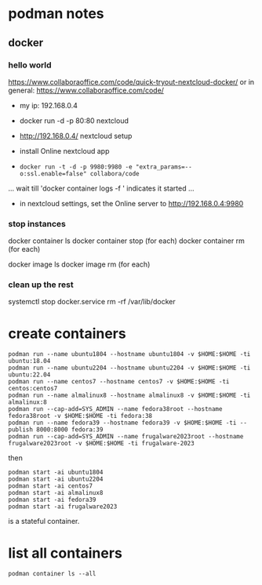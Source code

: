 # podman notes

## docker

### hello world

https://www.collaboraoffice.com/code/quick-tryout-nextcloud-docker/ or in general: https://www.collaboraoffice.com/code/

- my ip: 192.168.0.4

- docker run -d -p 80:80 nextcloud

- http://192.168.0.4/ nextcloud setup

- install Online nextcloud app

- `docker run -t -d -p 9980:9980 -e "extra_params=--o:ssl.enable=false" collabora/code`

... wait till 'docker container logs -f <hash>' indicates it started ...

- in nextcloud settings, set the Online server to http://192.168.0.4:9980

### stop instances

docker container ls
docker container stop <hash> (for each)
docker container rm <hash> (for each)

docker image ls
docker image rm <hash> (for each)

### clean up the rest

systemctl stop docker.service
rm -rf /var/lib/docker

# create containers

```
podman run --name ubuntu1804 --hostname ubuntu1804 -v $HOME:$HOME -ti ubuntu:18.04
podman run --name ubuntu2204 --hostname ubuntu2204 -v $HOME:$HOME -ti ubuntu:22.04
podman run --name centos7 --hostname centos7 -v $HOME:$HOME -ti centos:centos7
podman run --name almalinux8 --hostname almalinux8 -v $HOME:$HOME -ti almalinux:8
podman run --cap-add=SYS_ADMIN --name fedora38root --hostname fedora38root -v $HOME:$HOME -ti fedora:38
podman run --name fedora39 --hostname fedora39 -v $HOME:$HOME -ti --publish 8000:8000 fedora:39
podman run --cap-add=SYS_ADMIN --name frugalware2023root --hostname frugalware2023root -v $HOME:$HOME -ti frugalware-2023
```

then

```
podman start -ai ubuntu1804
podman start -ai ubuntu2204
podman start -ai centos7
podman start -ai almalinux8
podman start -ai fedora39
podman start -ai frugalware2023
```

is a stateful container.

# list all containers

```
podman container ls --all
```
